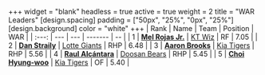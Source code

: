 +++
widget = "blank"
headless = true
active = true
weight = 2
title = "WAR Leaders"
[design.spacing]
padding = ["50px", "25%", "0px", "25%"]
[design.background]
color = "white"
+++
| Rank | Name | Team | Position | WAR |
| :---: | --- | --- | ------- | -- |
| 1 | [**Mel Rojas Jr.**](/players/11380) | [KT Wiz](/teams/KTWiz) | RF | 7.05 |
| 2 | [**Dan Straily**](/players/13648) | [Lotte Giants](/teams/LotteGiants) | RHP | 6.48 |
| 3 | [**Aaron Brooks**](/players/13760) | [Kia Tigers](/teams/KiaTigers) | RHP | 5.56 |
| 4 | [**Raul Alcántara**](/players/12997) | [Doosan Bears](/teams/DoosanBears) | RHP | 5.45 |
| 5 | [**Choi Hyung-woo**](/players/1349) | [Kia Tigers](/teams/KiaTigers) | OF | 5.40 |
